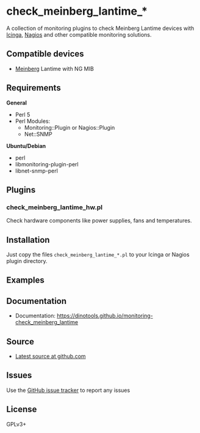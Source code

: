check_meinberg_lantime_*
========================

A collection of monitoring plugins to check Meinberg Lantime devices with [Icinga](https://icinga.com/), [Nagios](https://www.nagios.org/) and other compatible monitoring solutions.

Compatible devices
------------------

- [Meinberg](https://www.meinbergglobal.com/) Lantime with NG MIB


Requirements
------------

**General**

- Perl 5
- Perl Modules:
    - Monitoring::Plugin or Nagios::Plugin
    - Net::SNMP

**Ubuntu/Debian**

- perl
- libmonitoring-plugin-perl
- libnet-snmp-perl


Plugins
-------

### check_meinberg_lantime_hw.pl

Check hardware components like power supplies, fans and temperatures.

Installation
------------

Just copy the files `check_meinberg_lantime_*.pl` to your Icinga or Nagios plugin directory.

Examples
--------


Documentation
-------------

- Documentation: https://dinotools.github.io/monitoring-check_meinberg_lantime

Source
------

- [Latest source at github.com](https://github.com/DinoTools/monitoring-check_meinberg_lantime)

Issues
------

Use the [GitHub issue tracker](https://github.com/DinoTools/monitoring-check_meinberg_lantime/issues) to report any issues

License
-------

GPLv3+
